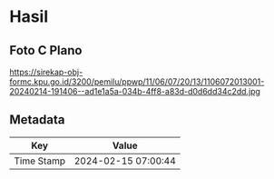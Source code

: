 # Hasil

## Foto C Plano

https://sirekap-obj-formc.kpu.go.id/3200/pemilu/ppwp/11/06/07/20/13/1106072013001-20240214-191406--ad1e1a5a-034b-4ff8-a83d-d0d6dd34c2dd.jpg


## Metadata

| Key        | Value               |
| ---------- | ------------------- |
| Time Stamp | 2024-02-15 07:00:44 |



